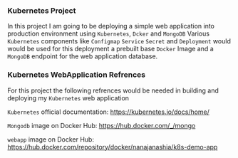 ### Kubernetes Project
In this project I am going to be deploying a simple web application into production environment using `Kubernetes`, `Dcker` and `MongoDB`
Various `Kubernetes` components like `Configmap` `Service` `Secret` and `Deployment` would  would be used for this deployment a prebuilt base `Docker` Image and a `MongoDB` endpoint for the web application database.

### Kubernetes WebApplication Refrences
For this project the following refrences would be needed in building and deploying my `Kubernetes` web application

`Kubernetes` official documentation: https://kubernetes.io/docs/home/

`Mongodb` image on Docker Hub: https://hub.docker.com/_/mongo

`webapp` image on Docker Hub: https://hub.docker.com/repository/docker/nanajanashia/k8s-demo-app





